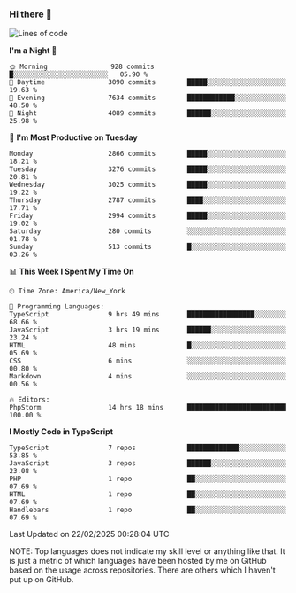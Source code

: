 ### Hi there 👋

<!--
**LynxJinxxy/LynxJinxxy** is a ✨ _special_ ✨ repository because its `README.md` (this file) appears on your GitHub profile.

Here are some ideas to get you started:

- 🔭 I’m currently working on ...
- 🌱 I’m currently learning ...
- 👯 I’m looking to collaborate on ...
- 🤔 I’m looking for help with ...
- 💬 Ask me about ...
- 📫 How to reach me: ...
- 😄 Pronouns: ...
- ⚡ Fun fact: ...
-->

<!--START_SECTION:waka-->
![Lines of code](https://img.shields.io/badge/From%20Hello%20World%20I%27ve%20Written-24.7%20million%20lines%20of%20code-blue)

**I'm a Night 🦉** 

```text
🌞 Morning                928 commits         █░░░░░░░░░░░░░░░░░░░░░░░░   05.90 % 
🌆 Daytime                3090 commits        █████░░░░░░░░░░░░░░░░░░░░   19.63 % 
🌃 Evening                7634 commits        ████████████░░░░░░░░░░░░░   48.50 % 
🌙 Night                  4089 commits        ██████░░░░░░░░░░░░░░░░░░░   25.98 % 
```
📅 **I'm Most Productive on Tuesday** 

```text
Monday                   2866 commits        █████░░░░░░░░░░░░░░░░░░░░   18.21 % 
Tuesday                  3276 commits        █████░░░░░░░░░░░░░░░░░░░░   20.81 % 
Wednesday                3025 commits        █████░░░░░░░░░░░░░░░░░░░░   19.22 % 
Thursday                 2787 commits        ████░░░░░░░░░░░░░░░░░░░░░   17.71 % 
Friday                   2994 commits        █████░░░░░░░░░░░░░░░░░░░░   19.02 % 
Saturday                 280 commits         ░░░░░░░░░░░░░░░░░░░░░░░░░   01.78 % 
Sunday                   513 commits         █░░░░░░░░░░░░░░░░░░░░░░░░   03.26 % 
```


📊 **This Week I Spent My Time On** 

```text
🕑︎ Time Zone: America/New_York

💬 Programming Languages: 
TypeScript               9 hrs 49 mins       █████████████████░░░░░░░░   68.66 % 
JavaScript               3 hrs 19 mins       ██████░░░░░░░░░░░░░░░░░░░   23.24 % 
HTML                     48 mins             █░░░░░░░░░░░░░░░░░░░░░░░░   05.69 % 
CSS                      6 mins              ░░░░░░░░░░░░░░░░░░░░░░░░░   00.80 % 
Markdown                 4 mins              ░░░░░░░░░░░░░░░░░░░░░░░░░   00.56 % 

🔥 Editors: 
PhpStorm                 14 hrs 18 mins      █████████████████████████   100.00 % 
```

**I Mostly Code in TypeScript** 

```text
TypeScript               7 repos             █████████████░░░░░░░░░░░░   53.85 % 
JavaScript               3 repos             ██████░░░░░░░░░░░░░░░░░░░   23.08 % 
PHP                      1 repo              ██░░░░░░░░░░░░░░░░░░░░░░░   07.69 % 
HTML                     1 repo              ██░░░░░░░░░░░░░░░░░░░░░░░   07.69 % 
Handlebars               1 repo              ██░░░░░░░░░░░░░░░░░░░░░░░   07.69 % 
```




 Last Updated on 22/02/2025 00:28:04 UTC
<!--END_SECTION:waka-->
NOTE: Top languages does not indicate my skill level or anything like that. It is just a metric of which languages have been hosted by me on GitHub based on the usage across repositories. There are others which I haven't put up on GitHub.

